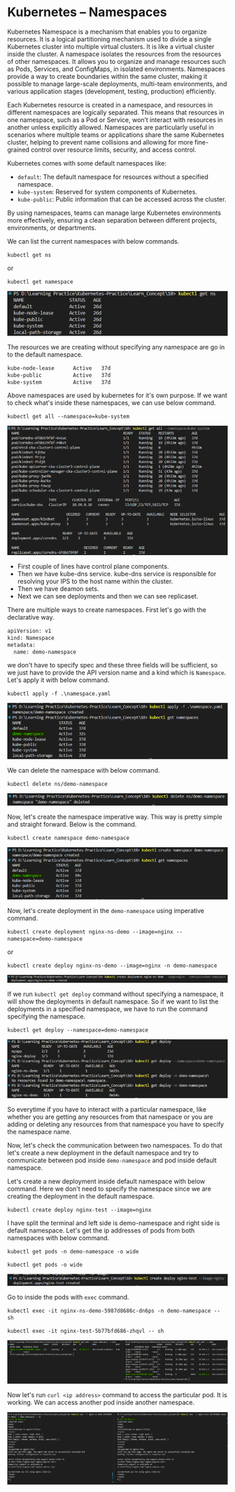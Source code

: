 
# Kubernetes – Namespaces

Kubernetes Namespace is a mechanism that enables you to organize resources. It is a logical partitioning mechanism used to divide a single Kubernetes cluster into multiple virtual clusters. It is like a virtual cluster inside the cluster. A namespace isolates the resources from the resources of other namespaces. It allows you to organize and manage resources such as Pods, Services, and ConfigMaps, in isolated environments. Namespaces provide a way to create boundaries within the same cluster, making it possible to manage large-scale deployments, multi-team environments, and various application stages (development, testing, production) efficiently.

Each Kubernetes resource is created in a namespace, and resources in different namespaces are logically separated. This means that resources in one namespace, such as a Pod or Service, won’t interact with resources in another unless explicitly allowed. Namespaces are particularly useful in scenarios where multiple teams or applications share the same Kubernetes cluster, helping to prevent name collisions and allowing for more fine-grained control over resource limits, security, and access control.

Kubernetes comes with some default namespaces like:

* ```default```: The default namespace for resources without a specified namespace.
* ```kube-system```: Reserved for system components of Kubernetes.
* ```kube-public```: Public information that can be accessed across the cluster.

By using namespaces, teams can manage large Kubernetes environments more effectively, ensuring a clean separation between different projects, environments, or departments.

We can list the current namespaces with below commands.

```
kubectl get ns
```
or
```
kubectl get namespace
```

![List current namespaces](img/01.png)

The resources we are creating without specifying any namespace are go in to the default namespace.

```
kube-node-lease      Active   37d
kube-public          Active   37d
kube-system          Active   37d
```

Above namespaces are used by kubernetes for it's own purpose. If we want to check what's inside these namespaces, we can use below command.

```
kubectl get all --namespace=kube-system
```

![Inside the namespace](img/02.png)

* First couple of lines have control plane components.
* Then we have kube-dns service. kube-dns service is responsible for resolving your IPS to the host name within the cluster.
* Then we have deamon sets. 
* Next we can see deployments and then we can see replicaset.


There are multiple ways to create namespaces. First let's go with the declarative way.

```
apiVersion: v1
kind: Namespace
metadata: 
  name: demo-namespace
```

we don't have to specify spec and these three fields will be sufficient, so we just have to provide the API version name and a kind which is ```Namespace```. Let's apply it with below command.

```
kubectl apply -f .\namespace.yaml
```

![Namespace created](img/03.png)

We can delete the namespace with below command.

```
kubectl delete ns/demo-namespace
```

![delete Namespace](img/04.png)


Now, let's create the namespace imperative way. This way is pretty simple and straight forward. Below is the command.

```
kubectl create namespace demo-namespace
```

![imperative way to create Namespace](img/05.png)


Now, let's create deployment in the ```demo-namespace``` using imperative command.

```
kubectl create deployment nginx-ns-demo --image=nginx --namespace=demo-namespace
```

or

```
kubectl create deploy nginx-ns-demo --image=nginx -n demo-namespace
```

![create deployment in the Namespace](img/06.png)

If we run ```kubectl get deploy``` command without specifying a namespace, it will show the deployments in default namespace. So if we want to list the deployments in a specified namespace, we have to run the command specifying the namespace.

```
kubectl get deploy --namespace=demo-namespace
```

![list the deployments in a Namespace](img/07.png)

So everytime if you have to interact with a particular namespace, like whether you are getting any resources from that namespace or you are adding or deleting any resources from that namespace you have to specify the namespace name. 

Now, let's check the communication between two namespaces. To do that let's create a new deployment in the default namespace and try to communicate between pod inside ```demo-namespace``` and pod inside default namespace.

Let's create a new deployment inside default namespace with below command. Here we don't need to specify the namespace since we are creating the deployment in the default namespace.

```
kubectl create deploy nginx-test --image=nginx
```

I have split the terminal and left side is demo-namespace and right side is default namespace. Let's get the ip addresses of pods from both namespaces with below command.

```
kubectl get pods -n demo-namespace -o wide
```
```
kubectl get pods -o wide
```

![create new deployments inside default namespace](img/08.png)

Go to inside the pods with ```exec``` command. 

```
kubectl exec -it nginx-ns-demo-5987d8686c-dn6ps -n demo-namespace -- sh
```
```
kubectl exec -it nginx-test-5b77bfd686-zhqvl -- sh
```

![get the ip addresses of pods inside both namespaces](img/09.png)

Now let's run ```curl <ip address>``` command to access the particular pod. It is working. We can access another pod inside another namespace.

![access the pods from pods inside both namespaces](img/10.png)